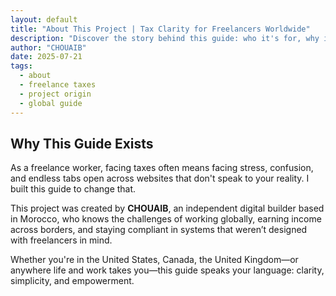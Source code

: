 ```yaml
---
layout: default
title: "About This Project | Tax Clarity for Freelancers Worldwide"
description: "Discover the story behind this guide: who it's for, why it exists, and how it helps independent professionals handle taxes with confidence."
author: "CHOUAIB"
date: 2025-07-21
tags:
  - about
  - freelance taxes
  - project origin
  - global guide
---
```


## Why This Guide Exists

As a freelance worker, facing taxes often means facing stress, confusion, and endless tabs open across websites that don't speak to your reality. I built this guide to change that.

This project was created by **CHOUAIB**, an independent digital builder based in Morocco, who knows the challenges of working globally, earning income across borders, and staying compliant in systems that weren’t designed with freelancers in mind.

Whether you're in the United States, Canada, the United Kingdom—or anywhere life and work takes you—this guide speaks your language: clarity, simplicity, and empowerment.

